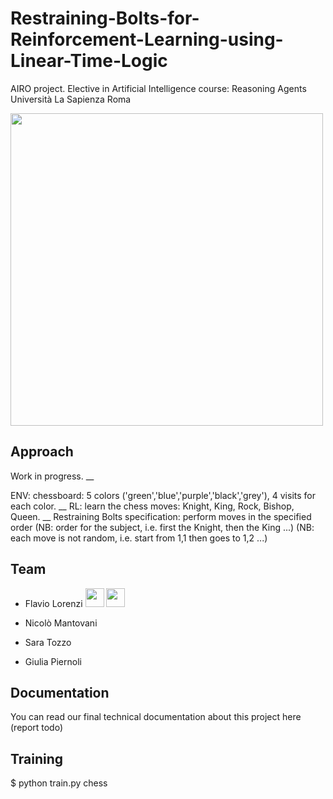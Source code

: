# Restraining-Bolts-for-Reinforcement-Learning-using-Linear-Time-Logic
AIRO project. Elective in Artificial Intelligence course: Reasoning Agents
Università La Sapienza Roma

<a href="https://www.dis.uniroma1.it/"><img src="http://www.dis.uniroma1.it/sites/default/files/marchio%20logo%20eng%20jpg.jpg" width="500"></a>

## Approach
Work in progress. __

ENV: chessboard: 5 colors ('green','blue','purple','black','grey'), 4 visits for each color. __
RL: learn the chess moves: Knight, King, Rock, Bishop, Queen. __
Restraining Bolts specification: perform moves in the specified order (NB: order for the subject, i.e. first the Knight, then the King ...) (NB: each move is not random, i.e. start from 1,1 then goes to 1,2 ...)


## Team
* Flavio Lorenzi <a href="https://github.com/FlavioLorenzi"><img src="https://upload.wikimedia.org/wikipedia/commons/thumb/9/91/Octicons-mark-github.svg/1024px-Octicons-mark-github.svg.png" width="30"></a>
<a href="https://www.linkedin.com/in/flavio-lorenzi-875982171/"><img src="https://www.tecnomagazine.it/tech/wp-content/uploads/2013/05/linkedin-aggiungere-immagini.png" width="30"></a>

* Nicolò Mantovani 
* Sara Tozzo
* Giulia Piernoli


## Documentation
You can read our final technical documentation about this project here (report todo)



## Training
$ python train.py chess 
